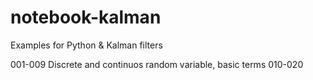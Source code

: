 # notebook-kalman
Examples for Python &amp; Kalman filters 

001-009 Discrete and continuos random variable, basic terms
010-020 
